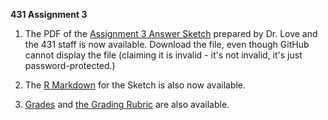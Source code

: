 **431 Assignment 3**

1. The PDF of the [Assignment 3 Answer Sketch](https://github.com/THOMASELOVE/431homework/blob/master/HW2/431-sketch3-pw-2017.pdf) prepared by Dr. Love and the 431 staff is now available. Download the file, even though GitHub cannot display the file (claiming it is invalid - it's not invalid, it's just password-protected.)

2. The [R Markdown](https://github.com/THOMASELOVE/431homework/blob/master/HW2/431-sketch3-2017.Rmd) for the Sketch is also now available.

3. [Grades](https://github.com/THOMASELOVE/431homework/blob/master/HW3/431-grades3-pw-2017.pdf) and [the Grading Rubric](https://github.com/THOMASELOVE/431homework/blob/master/HW3/431-rubric3-2017.pdf) are also available.
